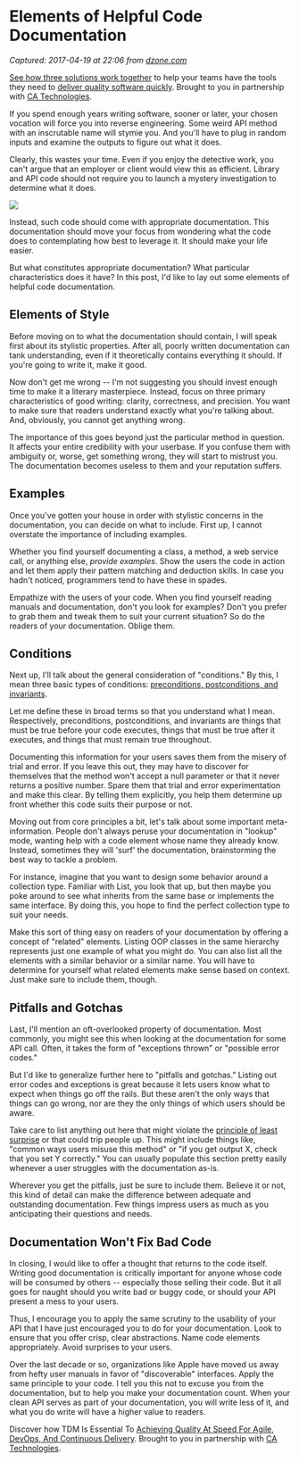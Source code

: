 # Elements of Helpful Code Documentation

_Captured: 2017-04-19 at 22:06 from [dzone.com](https://dzone.com/articles/elements-of-helpful-code-documentation?oid=twitter&utm_content=buffer8b5e7&utm_medium=social&utm_source=twitter.com&utm_campaign=buffer)_

[See how three solutions work together](https://dzone.com/go?i=204124&u=https%3A%2F%2Fad.doubleclick.net%2Fddm%2Ftrackclk%2FN6040.130331DZONE%2FB11226848.150123399%3Bdc_trk_aid%3D321096583%3Bdc_trk_cid%3D81552442%3Bdc_lat%3D%3Bdc_rdid%3D%3Btag_for_child_directed_treatment%3D) to help your teams have the tools they need to [deliver quality software quickly](https://dzone.com/go?i=204124&u=https%3A%2F%2Fad.doubleclick.net%2Fddm%2Ftrackclk%2FN6040.130331DZONE%2FB11226848.150123399%3Bdc_trk_aid%3D321096583%3Bdc_trk_cid%3D81552442%3Bdc_lat%3D%3Bdc_rdid%3D%3Btag_for_child_directed_treatment%3D). Brought to you in partnership with [CA Technologies](https://dzone.com/go?i=204124&u=https%3A%2F%2Fad.doubleclick.net%2Fddm%2Ftrackclk%2FN6040.130331DZONE%2FB11226848.150123399%3Bdc_trk_aid%3D321096583%3Bdc_trk_cid%3D81552442%3Bdc_lat%3D%3Bdc_rdid%3D%3Btag_for_child_directed_treatment%3D).

If you spend enough years writing software, sooner or later, your chosen vocation will force you into reverse engineering. Some weird API method with an inscrutable name will stymie you. And you'll have to plug in random inputs and examine the outputs to figure out what it does.

Clearly, this wastes your time. Even if you enjoy the detective work, you can't argue that an employer or client would view this as efficient. Library and API code should not require you to launch a mystery investigation to determine what it does.

![](http://www.daedtech.com/wp-content/uploads/2014/10/Sherlock.jpg)

Instead, such code should come with appropriate documentation. This documentation should move your focus from wondering what the code does to contemplating how best to leverage it. It should make your life easier.

But what constitutes appropriate documentation? What particular characteristics does it have? In this post, I'd like to lay out some elements of helpful code documentation.

## Elements of Style

Before moving on to what the documentation should contain, I will speak first about its stylistic properties. After all, poorly written documentation can tank understanding, even if it theoretically contains everything it should. If you're going to write it, make it good.

Now don't get me wrong -- I'm not suggesting you should invest enough time to make it a literary masterpiece. Instead, focus on three primary characteristics of good writing: clarity, correctness, and precision. You want to make sure that readers understand exactly what you're talking about. And, obviously, you cannot get anything wrong.

The importance of this goes beyond just the particular method in question. It affects your entire credibility with your userbase. If you confuse them with ambiguity or, worse, get something wrong, they will start to mistrust you. The documentation becomes useless to them and your reputation suffers.

## Examples

Once you've gotten your house in order with stylistic concerns in the documentation, you can decide on what to include. First up, I cannot overstate the importance of including examples.

Whether you find yourself documenting a class, a method, a web service call, or anything else, _provide examples_. Show the users the code in action and let them apply their pattern matching and deduction skills. In case you hadn't noticed, programmers tend to have these in spades.

Empathize with the users of your code. When you find yourself reading manuals and documentation, don't you look for examples? Don't you prefer to grab them and tweak them to suit your current situation? So do the readers of your documentation. Oblige them.

## Conditions

Next up, I'll talk about the general consideration of "conditions." By this, I mean three basic types of conditions: [preconditions, postconditions, and invariants](https://www.cs.umd.edu/class/fall2002/cmsc214/Projects/P1/proj1.contract.html).

Let me define these in broad terms so that you understand what I mean. Respectively, preconditions, postconditions, and invariants are things that must be true before your code executes, things that must be true after it executes, and things that must remain true throughout.

Documenting this information for your users saves them from the misery of trial and error. If you leave this out, they may have to discover for themselves that the method won't accept a null parameter or that it never returns a positive number. Spare them that trial and error experimentation and make this clear. By telling them explicitly, you help them determine up front whether this code suits their purpose or not.

Moving out from core principles a bit, let's talk about some important meta-information. People don't always peruse your documentation in "lookup" mode, wanting help with a code element whose name they already know. Instead, sometimes they will 'surf' the documentation, brainstorming the best way to tackle a problem.

For instance, imagine that you want to design some behavior around a collection type. Familiar with List, you look that up, but then maybe you poke around to see what inherits from the same base or implements the same interface. By doing this, you hope to find the perfect collection type to suit your needs.

Make this sort of thing easy on readers of your documentation by offering a concept of "related" elements. Listing OOP classes in the same hierarchy represents just one example of what you might do. You can also list all the elements with a similar behavior or a similar name. You will have to determine for yourself what related elements make sense based on context. Just make sure to include them, though.

## Pitfalls and Gotchas

Last, I'll mention an oft-overlooked property of documentation. Most commonly, you might see this when looking at the documentation for some API call. Often, it takes the form of "exceptions thrown" or "possible error codes."

But I'd like to generalize further here to "pitfalls and gotchas." Listing out error codes and exceptions is great because it lets users know what to expect when things go off the rails. But these aren't the only ways that things can go wrong, nor are they the only things of which users should be aware.

Take care to list anything out here that might violate the [principle of least surprise](https://en.wikipedia.org/wiki/Principle_of_least_astonishment) or that could trip people up. This might include things like, "common ways users misuse this method" or "if you get output X, check that you set Y correctly." You can usually populate this section pretty easily whenever a user struggles with the documentation as-is.

Wherever you get the pitfalls, just be sure to include them. Believe it or not, this kind of detail can make the difference between adequate and outstanding documentation. Few things impress users as much as you anticipating their questions and needs.

## Documentation Won't Fix Bad Code

In closing, I would like to offer a thought that returns to the code itself. Writing good documentation is critically important for anyone whose code will be consumed by others -- especially those selling their code. But it all goes for naught should you write bad or buggy code, or should your API present a mess to your users.

Thus, I encourage you to apply the same scrutiny to the usability of your API that I have just encouraged you to do for your documentation. Look to ensure that you offer crisp, clear abstractions. Name code elements appropriately. Avoid surprises to your users.

Over the last decade or so, organizations like Apple have moved us away from hefty user manuals in favor of "discoverable" interfaces. Apply the same principle to your code. I tell you this not to excuse you from the documentation, but to help you make your documentation count. When your clean API serves as part of your documentation, you will write less of it, and what you do write will have a higher value to readers.

Discover how TDM Is Essential To [Achieving Quality At Speed For Agile, DevOps, And Continuous Delivery](https://dzone.com/go?i=204125&u=https%3A%2F%2Fad.doubleclick.net%2Fddm%2Ftrackclk%2FN6040.130331DZONE%2FB11226848.150413345%3Bdc_trk_aid%3D321095198%3Bdc_trk_cid%3D81552443%3Bdc_lat%3D%3Bdc_rdid%3D%3Btag_for_child_directed_treatment%3D). Brought to you in partnership with [CA Technologies](https://dzone.com/go?i=204125&u=https%3A%2F%2Fad.doubleclick.net%2Fddm%2Ftrackclk%2FN6040.130331DZONE%2FB11226848.150413345%3Bdc_trk_aid%3D321095198%3Bdc_trk_cid%3D81552443%3Bdc_lat%3D%3Bdc_rdid%3D%3Btag_for_child_directed_treatment%3D).
